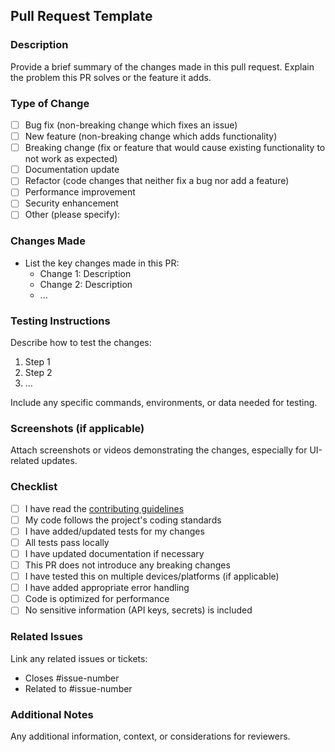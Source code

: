 ## Pull Request Template

### Description
Provide a brief summary of the changes made in this pull request. Explain the problem this PR solves or the feature it adds.

### Type of Change
- [ ] Bug fix (non-breaking change which fixes an issue)
- [ ] New feature (non-breaking change which adds functionality)
- [ ] Breaking change (fix or feature that would cause existing functionality to not work as expected)
- [ ] Documentation update
- [ ] Refactor (code changes that neither fix a bug nor add a feature)
- [ ] Performance improvement
- [ ] Security enhancement
- [ ] Other (please specify):

### Changes Made
- List the key changes made in this PR:
  - Change 1: Description
  - Change 2: Description
  - ...

### Testing Instructions
Describe how to test the changes:
1. Step 1
2. Step 2
3. ...

Include any specific commands, environments, or data needed for testing.

### Screenshots (if applicable)
Attach screenshots or videos demonstrating the changes, especially for UI-related updates.

### Checklist
- [ ] I have read the [contributing guidelines](link-to-contributing-guidelines)
- [ ] My code follows the project's coding standards
- [ ] I have added/updated tests for my changes
- [ ] All tests pass locally
- [ ] I have updated documentation if necessary
- [ ] This PR does not introduce any breaking changes
- [ ] I have tested this on multiple devices/platforms (if applicable)
- [ ] I have added appropriate error handling
- [ ] Code is optimized for performance
- [ ] No sensitive information (API keys, secrets) is included

### Related Issues
Link any related issues or tickets:
- Closes #issue-number
- Related to #issue-number

### Additional Notes
Any additional information, context, or considerations for reviewers.
